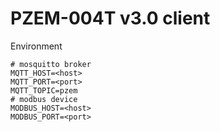 # PZEM-004T v3.0 client

Environment
```
# mosquitto broker
MQTT_HOST=<host>
MQTT_PORT=<port>
MQTT_TOPIC=pzem
# modbus device
MODBUS_HOST=<host>
MODBUS_PORT=<port>
```
